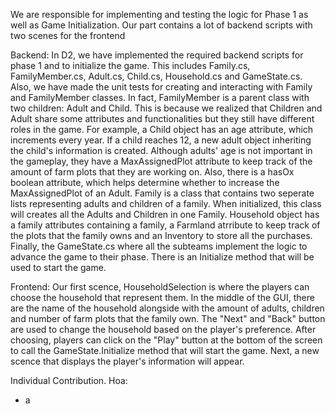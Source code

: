 We are responsible for implementing and testing the logic for Phase 1 as well as Game Initialization. Our part contains a lot of backend scripts with two scenes for the frontend

Backend: In D2, we have implemented the required backend scripts for phase 1 and to initialize the game. This includes Family.cs, FamilyMember.cs, Adult.cs, Child.cs, Household.cs and GameState.cs. Also, we have made the unit tests for creating and interacting with Family and FamilyMember classes. In fact, FamilyMember is a parent class with two children: Adult and Child. This is because we realized that Children and Adult share some attributes and functionalities but they still have different roles in the game. For example, a Child object has an age attribute, which increments every year. If a child reaches 12, a new adult object inheriting the child's information is created. Although adults' age is not important in the gameplay, they have a MaxAssignedPlot attribute to keep track of the amount of farm plots that they are working on. Also, there is a hasOx boolean attribute, which helps determine whether to increase the MaxAssignedPlot of an Adult. Family is a class that contains two seperate lists representing adults and children of a family. When initialized, this class will creates all the Adults and Children in one Family. Household object has a family attributes containing a family, a Farmland atrribute to keep track of the plots that the family owns and an Inventory to store all the purchases. Finally, the GameState.cs where all the subteams implement the logic to advance the game to their phase. There is an Initialize method that will be used to start the game. 

Frontend: Our first scence, HouseholdSelection is where the players can choose the household that represent them. In the middle of the GUI, there are the name of the household alongside with the amount of adults, children and number of farm plots that the family own. The "Next" and "Back" button are used to change the household based on the player's preference. After choosing, players can click on the "Play" button at the bottom of the screen to call the GameState.Initialize method that will start the game. Next, a new scence that displays the player's information will appear.

Individual Contribution.
Hoa:
- a
